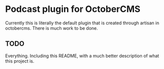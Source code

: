 # Podcast plugin for OctoberCMS

Currently this is literally the default plugin that is created through artisan in octobercms. There is much work to be done.

## TODO
Everything. Including this README, with a much better description of what this project is.
